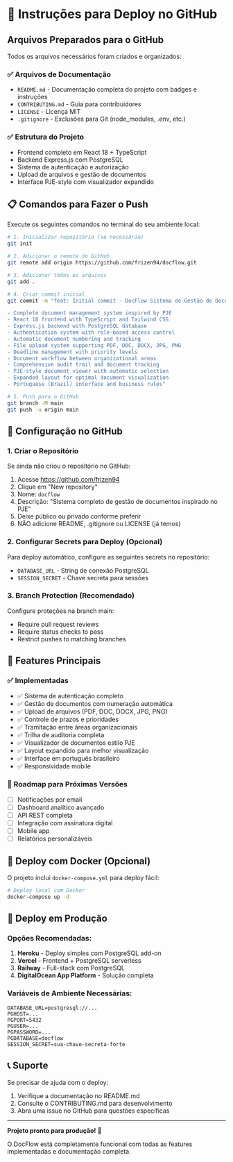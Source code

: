 # 🚀 Instruções para Deploy no GitHub

## Arquivos Preparados para o GitHub

Todos os arquivos necessários foram criados e organizados:

### ✅ Arquivos de Documentação
- `README.md` - Documentação completa do projeto com badges e instruções
- `CONTRIBUTING.md` - Guia para contribuidores
- `LICENSE` - Licença MIT
- `.gitignore` - Exclusões para Git (node_modules, .env, etc.)

### ✅ Estrutura do Projeto
- Frontend completo em React 18 + TypeScript
- Backend Express.js com PostgreSQL
- Sistema de autenticação e autorização
- Upload de arquivos e gestão de documentos
- Interface PJE-style com visualizador expandido

## 📋 Comandos para Fazer o Push

Execute os seguintes comandos no terminal do seu ambiente local:

```bash
# 1. Inicializar repositório (se necessário)
git init

# 2. Adicionar o remote do GitHub
git remote add origin https://github.com/frizen94/docflow.git

# 3. Adicionar todos os arquivos
git add .

# 4. Criar commit inicial
git commit -m "feat: Initial commit - DocFlow Sistema de Gestão de Documentos

- Complete document management system inspired by PJE
- React 18 frontend with TypeScript and Tailwind CSS
- Express.js backend with PostgreSQL database
- Authentication system with role-based access control
- Automatic document numbering and tracking
- File upload system supporting PDF, DOC, DOCX, JPG, PNG
- Deadline management with priority levels
- Document workflow between organizational areas
- Comprehensive audit trail and document tracking
- PJE-style document viewer with automatic selection
- Expanded layout for optimal document visualization
- Portuguese (Brazil) interface and business rules"

# 5. Push para o GitHub
git branch -M main
git push -u origin main
```

## 🔧 Configuração no GitHub

### 1. Criar o Repositório
Se ainda não criou o repositório no GitHub:
1. Acesse https://github.com/frizen94
2. Clique em "New repository"
3. Nome: `docflow`
4. Descrição: "Sistema completo de gestão de documentos inspirado no PJE"
5. Deixe público ou privado conforme preferir
6. NÃO adicione README, .gitignore ou LICENSE (já temos)

### 2. Configurar Secrets para Deploy (Opcional)
Para deploy automático, configure as seguintes secrets no repositório:
- `DATABASE_URL` - String de conexão PostgreSQL
- `SESSION_SECRET` - Chave secreta para sessões

### 3. Branch Protection (Recomendado)
Configure proteções na branch main:
- Require pull request reviews
- Require status checks to pass
- Restrict pushes to matching branches

## 🌟 Features Principais

### ✅ Implementadas
- ✅ Sistema de autenticação completo
- ✅ Gestão de documentos com numeração automática
- ✅ Upload de arquivos (PDF, DOC, DOCX, JPG, PNG)
- ✅ Controle de prazos e prioridades
- ✅ Tramitação entre áreas organizacionais
- ✅ Trilha de auditoria completa
- ✅ Visualizador de documentos estilo PJE
- ✅ Layout expandido para melhor visualização
- ✅ Interface em português brasileiro
- ✅ Responsividade mobile

### 🔄 Roadmap para Próximas Versões
- [ ] Notificações por email
- [ ] Dashboard analítico avançado
- [ ] API REST completa
- [ ] Integração com assinatura digital
- [ ] Mobile app
- [ ] Relatórios personalizáveis

## 🐳 Deploy com Docker (Opcional)

O projeto inclui `docker-compose.yml` para deploy fácil:

```bash
# Deploy local com Docker
docker-compose up -d
```

## 🚀 Deploy em Produção

### Opções Recomendadas:
1. **Heroku** - Deploy simples com PostgreSQL add-on
2. **Vercel** - Frontend + PostgreSQL serverless
3. **Railway** - Full-stack com PostgreSQL
4. **DigitalOcean App Platform** - Solução completa

### Variáveis de Ambiente Necessárias:
```env
DATABASE_URL=postgresql://...
PGHOST=...
PGPORT=5432
PGUSER=...
PGPASSWORD=...
PGDATABASE=docflow
SESSION_SECRET=sua-chave-secreta-forte
```

## 📞 Suporte

Se precisar de ajuda com o deploy:
1. Verifique a documentação no README.md
2. Consulte o CONTRIBUTING.md para desenvolvimento
3. Abra uma issue no GitHub para questões específicas

---

**Projeto pronto para produção!** 🎉

O DocFlow está completamente funcional com todas as features implementadas e documentação completa.